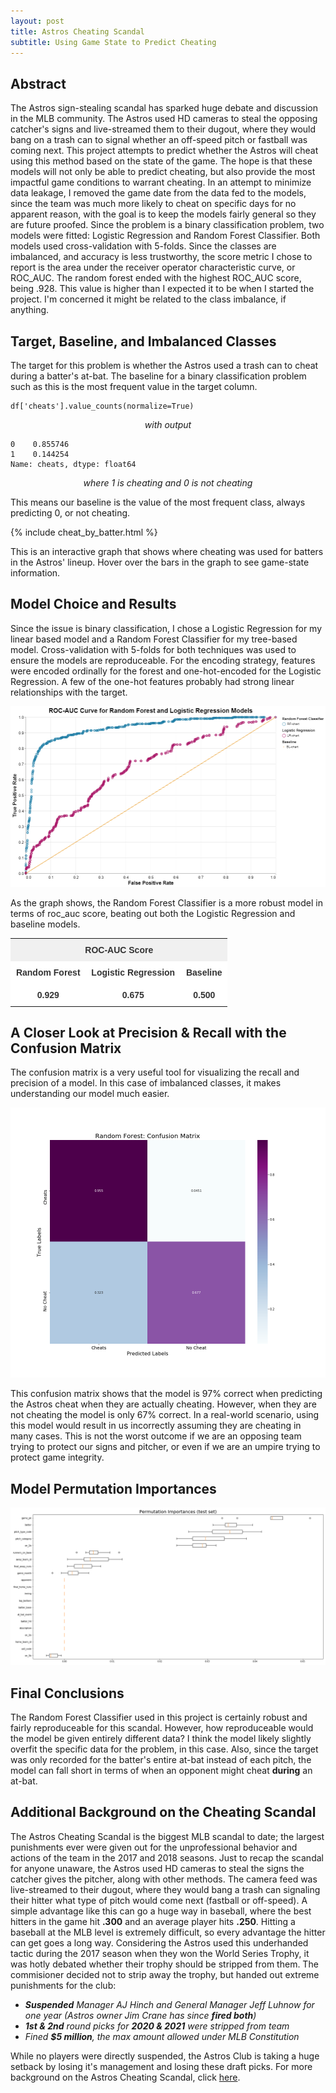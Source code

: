 ```yaml
---
layout: post
title: Astros Cheating Scandal
subtitle: Using Game State to Predict Cheating
---
```


## Abstract

The Astros sign-stealing scandal has sparked huge debate and discussion in the MLB community. The Astros used HD cameras to steal the opposing catcher's signs and live-streamed them to their dugout, where they would bang on a trash can to signal whether an off-speed pitch or fastball was coming next. This project attempts to predict whether the Astros will cheat using this method based on the state of the game. The hope is that these models will not only be able to predict cheating, but also provide the most impactful game conditions to warrant cheating. In an attempt to minimize data leakage, I removed the game date from the data fed to the models, since the team was much more likely to cheat on specific days for no apparent reason, with the goal is to keep the models fairly general so they are future proofed. Since the problem is a binary classification problem, two models were fitted: Logistic Regression and Random Forest Classifier. Both models used cross-validation with 5-folds. Since the classes are imbalanced, and accuracy is less trustworthy, the score metric I chose to report is the area under the receiver operator characteristic curve, or ROC_AUC. The random forest ended with the highest ROC_AUC score, being .928. This value is higher than I expected it to be when I started the project. I'm concerned it might be related to the class imbalance, if anything.

## Target, Baseline, and Imbalanced Classes

The target for this problem is whether the Astros used a trash can to cheat during a batter's at-bat.
The baseline for a binary classification problem such as this is the most frequent value in the target column.

~~~
df['cheats'].value_counts(normalize=True)
~~~


<center>
  
<i> with output </i>
</center>


~~~
0    0.855746
1    0.144254
Name: cheats, dtype: float64
~~~


<center>
  
<i> where 1 is cheating and 0 is not cheating </i>
</center>

This means our baseline is the value of the most frequent class, always predicting 0, or not cheating.

{% include cheat_by_batter.html %}

This is an interactive graph that shows where cheating was used for batters in the Astros' lineup. Hover over the bars in the graph to see game-state information.

## Model Choice and Results

Since the issue is binary classification, I chose a Logistic Regression for my linear based model and a Random Forest Classifier for my tree-based model. Cross-validation with 5-folds for both techniques was used to ensure the models are reproduceable. For the encoding strategy, features were encoded ordinally for the forest and one-hot-encoded for the Logistic Regression. A few of the one-hot features probably had strong linear relationships with the target.

<p align="center">
  <img src="https://raw.githubusercontent.com/mtoce/Build2-Project/master/roc_auc.png">
</p>

As the graph shows, the Random Forest Classifier is a more robust model in terms of roc_auc score, beating out both the Logistic Regression and baseline models.

<style type="text/css">
.tg  {border-collapse:collapse;border-color:#ccc;border-spacing:0;}
.tg td{background-color:#fff;border-bottom-width:1px;border-color:#ccc;border-style:solid;border-top-width:1px;
  border-width:0px;color:#333;font-family:Arial, sans-serif;font-size:14px;overflow:hidden;padding:10px 5px;
  word-break:normal;}
.tg th{background-color:#f0f0f0;border-bottom-width:1px;border-color:#ccc;border-style:solid;border-top-width:1px;
  border-width:0px;color:#333;font-family:Arial, sans-serif;font-size:14px;font-weight:normal;overflow:hidden;
  padding:10px 5px;word-break:normal;}
.tg .tg-c3ow{border-color:inherit;text-align:center;vertical-align:top;font-weight:bold}
.tg .tg-7btt{border-color:inherit;font-weight:bold;text-align:center;vertical-align:top}
</style>
<center>
<table class="tg">
  <tr>
    <th class="tg-7btt" colspan="3">ROC-AUC Score</th>
  </tr>
  <tr>
    <td class="tg-c3ow">&nbsp;Random Forest&nbsp;</td>
    <td class="tg-c3ow">&nbsp;Logistic Regression&nbsp;</td>
    <td class="tg-c3ow">&nbsp;Baseline&nbsp;</td>
  </tr>
  <tr>
    <td class="tg-c3ow">&nbsp;0.929&nbsp;</td>
    <td class="tg-c3ow">&nbsp;0.675&nbsp;</td>
    <td class="tg-c3ow">&nbsp;0.500&nbsp;</td>
  </tr>
</table>
</center>

## A Closer Look at Precision & Recall with the Confusion Matrix

The confusion matrix is a very useful tool for visualizing the recall and precision of a model. In this case of imbalanced classes, it makes understanding our model much easier.

<p align="center">
  <img src="https://raw.githubusercontent.com/mtoce/Build2-Project/master/cmatrix.png">
</p>

This confusion matrix shows that the model is 97% correct when predicting the Astros cheat when they are actually cheating. However, when they are not cheating the model is only 67% correct. In a real-world scenario, using this model would result in us incorrectly assuming they are cheating in many cases. This is not the worst outcome if we are an opposing team trying to protect our signs and pitcher, or even if we are an umpire trying to protect game integrity.

## Model Permutation Importances

<p align="center">
  <img src="https://raw.githubusercontent.com/mtoce/Build2-Project/master/permutation_importances.png">
</p>

## Final Conclusions

The Random Forest Classifier used in this project is certainly robust and fairly reproduceable for this scandal. However, how reproduceable would the model be given entirely different data? I think the model likely slightly overfit the specific data for the problem, in this case. Also, since the target was only recorded for the batter's entire at-bat instead of each pitch, the model can fall short in terms of when an opponent might cheat **during** an at-bat.

## Additional Background on the Cheating Scandal

The Astros Cheating Scandal is the biggest MLB scandal to date; the largest punishments ever were given out for the unprofessional behavior and actions of the team in the 2017 and 2018 seasons. Just to recap the scandal for anyone unaware, the Astros used HD cameras to steal the signs the catcher gives the pitcher, along with other methods. The camera feed was live-streamed to their dugout, where they would bang a trash can signaling their hitter what type of pitch would come next (fastball or off-speed). A simple advantage like this can go a huge way in baseball, where the best hitters in the game hit **.300** and an average player hits **.250**. Hitting a baseball at the MLB level is extremely difficult, so every advantage the hitter can get goes a long way. Considering the Astros used this underhanded tactic during the 2017 season when they won the World Series Trophy, it was hotly debated whether their trophy should be stripped from them. The commisioner decided not to strip away the trophy, but handed out extreme punishments for the club: 

-   _**Suspended** Manager AJ Hinch and General Manager Jeff Luhnow for one year (Astros owner Jim Crane has since **fired both**)_
-   _**1st & 2nd** round picks for **2020 & 2021** were stripped from team_
-   _Fined **$5 million**, the max amount allowed under MLB Constitution_

While no players were directly suspended, the Astros Club is taking a huge setback by losing it's management and losing these 
draft picks. For more background on the Astros Cheating Scandal, click [here](https://www.si.com/mlb/2020/01/13/houston-astros-cheating-punishment).
